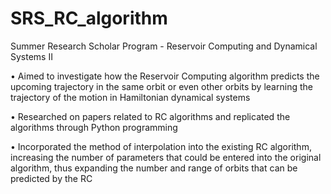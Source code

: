 # SRS_RC_algorithm

Summer Research Scholar Program - Reservoir Computing and Dynamical Systems II

• Aimed to investigate how the Reservoir Computing algorithm predicts the upcoming trajectory in the same orbit or even
other orbits by learning the trajectory of the motion in Hamiltonian dynamical systems

• Researched on papers related to RC algorithms and replicated the algorithms through Python programming

• Incorporated the method of interpolation into the existing RC algorithm, increasing the number of parameters that could be
entered into the original algorithm, thus expanding the number and range of orbits that can be predicted by the RC
